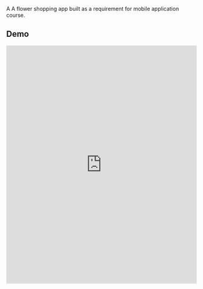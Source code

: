 A A flower shopping app built as a requirement for mobile application course.

<h2>Demo</h2>
<div style="width:100%;height:0;padding-bottom:125%;position:relative;"><iframe src="https://giphy.com/embed/Y62AdV45AaEzsGZMPF" width="100%" height="100%" style="position:absolute" frameBorder="0" class="giphy-embed" allowFullScreen></iframe></div><p><a href="https://giphy.com/gifs/Y62AdV45AaEzsGZMPF"></a></p>